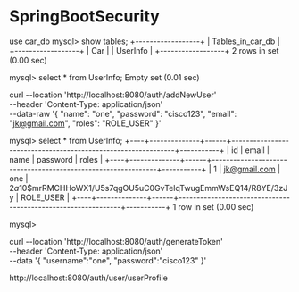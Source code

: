 # SpringBootSecurity
use car_db
mysql> show tables;
+------------------+
| Tables_in_car_db |
+------------------+
| Car              |
| UserInfo         |
+------------------+
2 rows in set (0.00 sec)

mysql> select * from UserInfo;
Empty set (0.01 sec)

curl --location 'http://localhost:8080/auth/addNewUser' \
--header 'Content-Type: application/json' \
--data-raw '{
    "name": "one",
    "password": "cisco123",
    "email": "jk@gmail.com",
    "roles": "ROLE_USER"
}'

mysql> select * from UserInfo;
+----+--------------+------+--------------------------------------------------------------+-----------+
| id | email        | name | password                                                     | roles     |
+----+--------------+------+--------------------------------------------------------------+-----------+
|  1 | jk@gmail.com | one  | $2a$10$mrRMCHHoWX1/U5s7qgOU5uC0GvTelqTwugEmmWsEQ14/R8YE/3zJy | ROLE_USER |
+----+--------------+------+--------------------------------------------------------------+-----------+
1 row in set (0.00 sec)

mysql>


curl --location 'http://localhost:8080/auth/generateToken' \
--header 'Content-Type: application/json' \
--data '{
    "username":"one",
    "password":"cisco123"
}'


http://localhost:8080/auth/user/userProfile
